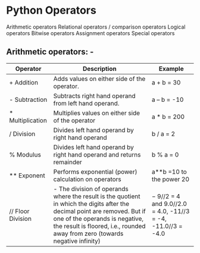 # Python Operators
Arithmetic operators
Relational operators / comparison operators
Logical operators
Bitwise operators
Assignment operators
Special operators

## Arithmetic operators: -                                                                            
| **Operator** |	**Description** |	**Example** |                                                         
| ------------ | ------------------ | ------------- |                                  
| +  Addition | 	Adds values on either side of the operator. |	a + b = 30 |                                                                
| -  Subtraction |	Subtracts right hand operand from left hand operand. |	a – b = -10 |                                                                
| *  Multiplication |	Multiplies values on either side of the operator |	a * b = 200 |                                                                
| /  Division |	Divides left hand operand by right hand operand |	b / a = 2 |                                                                
| %  Modulus |	Divides left hand operand by right hand operand and returns remainder |	b % a = 0 |                                                                
| **  Exponent |	Performs exponential (power) calculation on operators |	a**b =10 to the power 20 |                                                                
| // 	Floor Division | - The division of operands where the result is the quotient in which the digits after the decimal point are removed. But if one of the operands is negative, the result is floored, i.e., rounded away from zero (towards negative infinity) | −	9//2 = 4 and 9.0//2.0 = 4.0, -11//3 = -4, -11.0//3 = -4.0 |                                                                